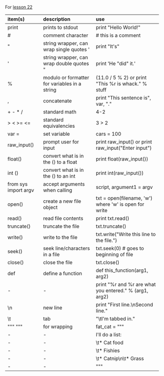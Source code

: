 For [lesson 22](http://learnpythonthehardway.org/book/ex22.html)


 item(s) | description | use 
 :--- |:---|:---
 print | prints to stdout | print "Hello World!"
 # | comment character | # this is a comment
 " | string wrapper, can wrap single quotes ' | print "It's"
 ' | string wrapper, can wrap double quotes " | print 'He "did" it.'
 % | modulo or formatter for variables in a string | (11.0 / 5 % 2) or print "This %r is whack." % stuff
 , | concatenate | print "This sentence is", var, "."
 + - * / | standard math | 4-2
 > < >= <= | standard equivalencies | 3 > 2
 var = | set variable | cars = 100
 raw_input() | prompt user for input | print raw_input() or print raw_input("Enter input")
 float() | convert what is in the () to a float | print float(raw_input())
 int () | convert what is in the () to an int | print int(raw_input())
 from sys import argv | accept arguments when calling | script, argument1 = argv
 open() | create a new file object | txt = open(filename, 'w') where 'w' is open for write
 read() | read file contents | print txt.read()
 truncate() | truncate the file | txt.truncate()
 write() | write to the file | txt.write("Write this line to the file.")
 seek() | seek line/characters in a file | txt.seek(0) # goes to beginning of file
 close() | close the file | txt.close()
 def | define a function | def this_function(arg1, arg2)
 - | - | print "%r and %r are what you entered." % (arg1, arg2)
 \n | new line | print "First line.\nSecond line."
 \t | tab | "\tI'm tabbed in."
 """ """ | for wrapping  | fat_cat = """
 - | - | I'll do a list:
 - | - | \t* Cat food
 - | - | \t* Fishies
 - | - | \t* Catnip\n\t* Grass
 - | - | """

